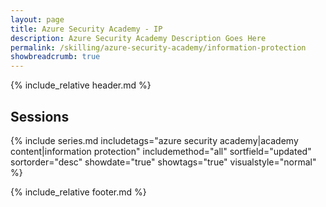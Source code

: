 ```yaml
---
layout: page
title: Azure Security Academy - IP
description: Azure Security Academy Description Goes Here
permalink: /skilling/azure-security-academy/information-protection
showbreadcrumb: true
---
```


{% include_relative header.md %}

## Sessions

{% include series.md 
    includetags="azure security academy|academy content|information protection" includemethod="all" 
    sortfield="updated" sortorder="desc" showdate="true" showtags="true"
    visualstyle="normal"
%}

{% include_relative footer.md %}